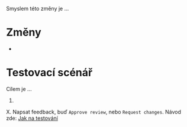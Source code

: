 Smyslem této změny je ...

# Změny

 - 

# Testovací scénář

Cílem je ...

 1.
 X. Napsat feedback, buď `Approve review`, nebo `Request changes`. Návod zde: [Jak na testování](https://github.com/bosancz/bosan.cz/wiki/Jak-na-testov%C3%A1n%C3%AD%3F)